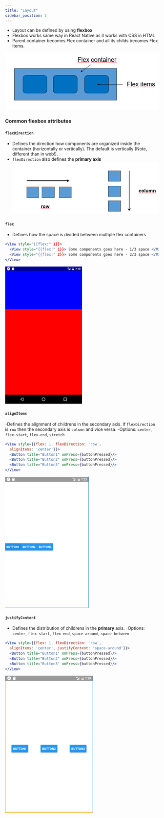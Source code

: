 ```yaml
---
title: "Layout"
sidebar_position: 3
---
```

- Layout can be defined by using **flexbox**
- Flexbox works same way in React Native as it works with CSS in HTML
- Parent container becomes Flex container and all its childs becomes Flex items.

![](img/flexbox.PNG)

### Common flexbox attributes

#### **`flexDirection`**

- Defines the direction how components are organized inside the container (horizontally or vertically). The default is vertically (Note, different than in web!).
- `flexDirection` also defines the **primary axis**
  ![](img/flexdirection.PNG)

#### **`flex`**

- Defines how the space is divided between multiple flex containers

```jsx
<View style="{{flex:" 1}}>
  <View style="{{flex:" 1}}> Some components goes here - 1/3 space </View>
  <View style="{{flex:" 2}}> Some components goes here - 2/3 space </View>
</View>
```
![w:300 bg right](img/flex.PNG)

#### **`alignItems`**
-Defines the alignment of childrens in the secondary axis. If `flexDirection` is `row` then the secondary axis is `column` and vice versa.
-Options: `center`, `flex-start`, `flex-end`, `stretch`

```jsx
<View style={{flex: 1, flexDirection: 'row',
  alignItems: 'center'}}>
  <Button title="Button1" onPress={buttonPressed}/>
  <Button title="Button2" onPress={buttonPressed}/>
  <Button title="Button3" onPress={buttonPressed}/>
</View>
```

![w:300 bg right](img/alignitems.png)


#### **`justifyContent`**
- Defines the distribution of childrens in the **primary** axis.
  -Options: `center`, `flex-start`, `flex-end`, `space-around`,
  `space-between`

```jsx
<View style={{flex: 1, flexDirection: 'row',
  alignItems: 'center', justifyContent: 'space-around'}}>
  <Button title="Button1" onPress={buttonPressed}/>
  <Button title="Button2" onPress={buttonPressed}/>
  <Button title="Button3" onPress={buttonPressed}/>
</View>
```

![w:300 bg right](img/justifycontent.png)